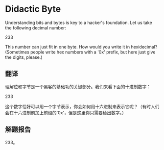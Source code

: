 # Didactic Byte

Understanding bits and bytes is key to a hacker's foundation. Let us take the following decimal number:

233

This number can just fit in one byte. How would you write it in hexidecimal? (Sometimes people write hex numbers with a '0x' prefix, but here just give the digits, please.)

## 翻译

理解位和字节是一个黑客的基础功的关键部分。我们来看下面的十进制数字：

233

这个数字恰好可以用一个字节表示，你会如何用十六进制来表示它呢？（有时人们会在十六进制前加上前缀的'0x'，但是这里你只需要给出数字。）

## 解题报告

233。

